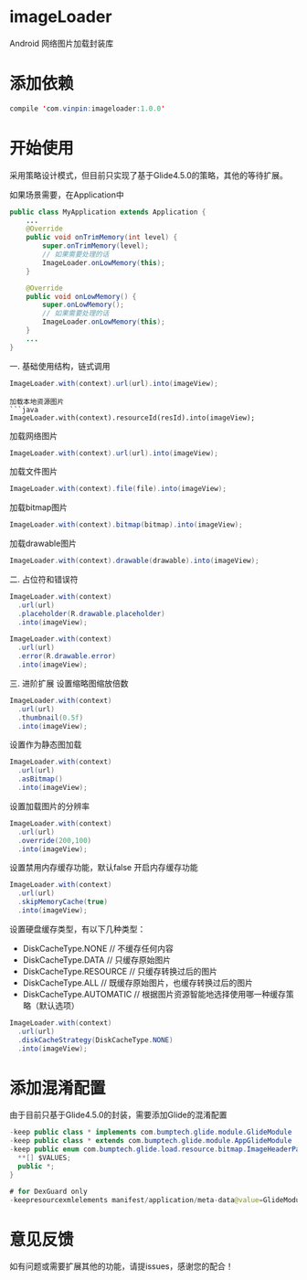 # imageLoader
Android 网络图片加载封装库
# 添加依赖
```java
compile 'com.vinpin:imageloader:1.0.0'
```
# 开始使用
采用策略设计模式，但目前只实现了基于Glide4.5.0的策略，其他的等待扩展。

如果场景需要，在Application中
```java
public class MyApplication extends Application {
    ...
    @Override
    public void onTrimMemory(int level) {
        super.onTrimMemory(level);
        // 如果需要处理的话
        ImageLoader.onLowMemory(this);
    }

    @Override
    public void onLowMemory() {
        super.onLowMemory();
        // 如果需要处理的话
        ImageLoader.onLowMemory(this);
    }
    ...
}
```

一. 基础使用结构，链式调用
```java
ImageLoader.with(context).url(url).into(imageView);
```
```
加载本地资源图片
```java
ImageLoader.with(context).resourceId(resId).into(imageView);
```
加载网络图片
```java
ImageLoader.with(context).url(url).into(imageView);
```
加载文件图片
```java
ImageLoader.with(context).file(file).into(imageView);
```
加载bitmap图片
```java
ImageLoader.with(context).bitmap(bitmap).into(imageView);
```
加载drawable图片
```java
ImageLoader.with(context).drawable(drawable).into(imageView);
```

二. 占位符和错误符
```java
ImageLoader.with(context)
  .url(url)
  .placeholder(R.drawable.placeholder)
  .into(imageView);
  
ImageLoader.with(context)
  .url(url)
  .error(R.drawable.error)
  .into(imageView);
```

三. 进阶扩展
设置缩略图缩放倍数
```java
ImageLoader.with(context)
  .url(url)
  .thumbnail(0.5f)
  .into(imageView);
```
设置作为静态图加载
```java
ImageLoader.with(context)
  .url(url)
  .asBitmap()
  .into(imageView);
```
设置加载图片的分辨率
```java
ImageLoader.with(context)
  .url(url)
  .override(200,100)
  .into(imageView);
```
设置禁用内存缓存功能，默认false 开启内存缓存功能
```java
ImageLoader.with(context)
  .url(url)
  .skipMemoryCache(true)
  .into(imageView);
```
设置硬盘缓存类型，有以下几种类型：
  *  DiskCacheType.NONE // 不缓存任何内容
  *  DiskCacheType.DATA // 只缓存原始图片
  *  DiskCacheType.RESOURCE // 只缓存转换过后的图片
  *  DiskCacheType.ALL // 既缓存原始图片，也缓存转换过后的图片
  *  DiskCacheType.AUTOMATIC // 根据图片资源智能地选择使用哪一种缓存策略（默认选项）
```java
ImageLoader.with(context)
  .url(url)
  .diskCacheStrategy(DiskCacheType.NONE)
  .into(imageView);
```

# 添加混淆配置
由于目前只基于Glide4.5.0的封装，需要添加Glide的混淆配置
```java
-keep public class * implements com.bumptech.glide.module.GlideModule
-keep public class * extends com.bumptech.glide.module.AppGlideModule
-keep public enum com.bumptech.glide.load.resource.bitmap.ImageHeaderParser$** {
  **[] $VALUES;
  public *;
}

# for DexGuard only
-keepresourcexmlelements manifest/application/meta-data@value=GlideModule
```

# 意见反馈
如有问题或需要扩展其他的功能，请提issues，感谢您的配合！
